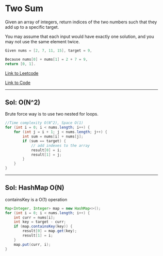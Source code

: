 # Two Sum

Given an array of integers, return indices of the two numbers such that they add up to a specific target.

You may assume that each input would have exactly one solution, and you may not use the same element twice.

````java
Given nums = [2, 7, 11, 15], target = 9,

Because nums[0] + nums[1] = 2 + 7 = 9,
return [0, 1].
````

[Link to Leetcode](https://leetcode.com/problems/two-sum/)

[Link to Code](TwoSum.java)

--------------------------------
## Sol: O(N^2) 

Brute force way is to use two nested for loops.

````Java
//Time complexity O(N^2), Space O(1)
for (int i = 0; i < nums.length; i++) {
    for (int j = i + 1; j < nums.length; j++) {
        int sum = nums[i] + nums[j];
        if (sum == target) {
            // add indexes to the array
            result[0] = i;
            result[1] = j;
        }
    }
}
````
------------------------------

## Sol: HashMap O(N)

containsKey is a O(1) operation

````Java
Map<Integer, Integer> map = new HashMap<>();
for (int i = 0; i < nums.length; i++) {
    int curr = nums[i];
    int key = target - curr;
    if (map.containsKey(key)) {
        result[0] = map.get(key);
        result[1] = i;
    }
    map.put(curr, i);
}
````
